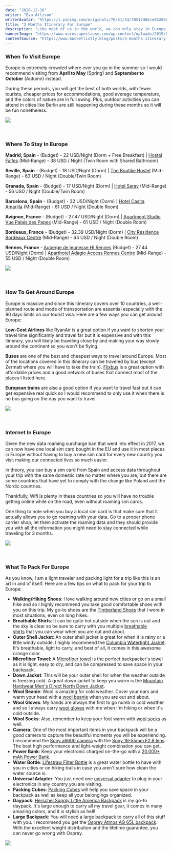 ```yaml
---
date: "2020-12-16"
writer: "Eva Allison"
writerAvatar: "https://i.pinimg.com/originals/70/51/24/7051248ece052066b0575d3e712786f4.jpg"
title: "3 Months Itinerary For Europe"
description: "Like most of us in the world, we can only stay in Europe (Schengen Zone) for the maximum time of 3 months (90 days) in a 6 months period and so who wouldn't want to make the best out of their limited time when they are visiting Europe..."
bannerImage: "https://www.ourescapeclause.com/wp-content/uploads/2019/04/Annecy-8.jpg"
contentSource: "https://www.bucketlistly.blog/posts/3-months-itinerary-europe"
---
```


<h3 class="h2 font-weight-light mb-3">When To Visit Europe</h3>
<p>Europe is extremely crowded where ever you go in the summer so I would recommend visiting from&nbsp;<strong>April to May</strong>&nbsp;(Spring) and&nbsp;<strong>September to October</strong>&nbsp;(Autumn) instead.</p>
<p>During these periods, you will get the best of both worlds, with fewer tourists, cheaper prices for accommodations, good average temperature, and the colors of nature are in full swing. Plus, outdoor activities you can attend in cities like Berlin are still happening during these months so it will be fun nonetheless.</p>
<div class="px-3 py-2">
<img src='https://media.nomadicmatt.com/europeguide.jpg' class="w-100"/>
</div>
<br />
<br />

<h3 class="h2 font-weight-light mb-3">Where To Stay In Europe</h3>
<p><strong>Madrid, Spain</strong>&nbsp;-&nbsp;(Budget) - 22 USD/Night (Dorm + Free Breakfast) |&nbsp;<a href="https://www.booking.com/hotel/es/hostal-falfes.html?aid=905356" target="_blank" rel="nofollow noopener">Hostal Falfes</a>&nbsp;(Mid-Range) - 38 USD / Night (Twin Room with Shared Bathroom)</p>
<p><strong>Seville, Spain</strong>&nbsp;-&nbsp;(Budget) - 18 USD/Night (Dorm) |&nbsp;<a href="https://www.booking.com/hotel/es/the-boutike-hostel.html?aid=905356" target="_blank" rel="nofollow noopener">The Boutike Hostel</a>&nbsp;(Mid-Range) - 63 USD / Night (Double/Twin Room)</p>
<p><strong>Granada, Spain</strong>&nbsp;-&nbsp;(Budget) - 17 USD/Night (Dorm) |&nbsp;<a href="https://www.booking.com/hotel/es/saray.html?aid=905356" target="_blank" rel="nofollow noopener">Hotel Saray</a>&nbsp;(Mid-Range) - 56 USD / Night (Double/Twin Room)</p>
<p><strong>Barcelona, Spain</strong>&nbsp;-&nbsp;(Budget) - 32 USD/Night (Dorm) |&nbsp;<a href="https://www.booking.com/hotel/es/casita-amarilla.html?aid=905356" target="_blank" rel="nofollow noopener">Hotel Casita Amarilla</a>&nbsp;(Mid-Range) - 61 USD / Night (Double Room)</p>
<p><strong>Avignon, France</strong>&nbsp;-&nbsp;(Budget) - 27.47 USD/Night (Dorm) |&nbsp;<a href="https://www.booking.com/hotel/fr/appartement-vue-palais-des-papes-avignon.html?aid=905356" target="_blank" rel="nofollow noopener">Apartment Studio Vue Palais des Papes</a>&nbsp;(Mid-Range) - 61 USD / Night (Double Room)</p>
<p><strong>Bordeaux, France</strong>&nbsp;-&nbsp;(Budget) - 32.39 USD/Night (Dorm) |&nbsp;<a href="https://www.booking.com/hotel/fr/city-residence-bordeaux-les-chartrons.html?aid=905356" target="_blank" rel="nofollow noopener">City R&eacute;sidence Bordeaux Centre</a>&nbsp;(Mid-Range) - 64 USD / Night (Double Room)</p>
<p><strong>Rennes, France</strong>&nbsp;-&nbsp;<a href="https://www.hihostels.com/hostels/auberge-de-jeunesse-hi-rennes" target="_blank" rel="noopener">Auberge de jeunesse HI Rennes</a>&nbsp;(Budget) - 27.44 USD/Night (Dorm) |&nbsp;<a href="https://www.booking.com/hotel/fr/citea-rennes.html?aid=905356" target="_blank" rel="nofollow noopener">Aparthotel Adagio Access Rennes Centre</a>&nbsp;(Mid-Range) - 55 USD / Night (Double Room)</p>
<div class="px-3 py-2">
<img src='https://www.orissapost.com/wp-content/uploads/2019/11/woman-red-dress-santorini-greece-shutterstock_1048935941-1024x683.jpg' class="w-100"/>
</div>
<br />
<br />

<h3 class="h2 font-weight-light mb-3">How To Get Around Europe</h3>
<p>Europe is massive and since this itinerary covers over 10 countries, a well-planned route and mode of transportation are essential especially with the 90 days limits on our tourist visa. Here are a few ways you can get around Europe:</p>
<p><strong>Low-Cost Airlines</strong>&nbsp;like RyanAir is a great option if you want to shorten your travel time significantly and travel far but it is expensive and with this itinerary, you will likely be traveling close by and making your way slowly around the continent so you won't be flying.</p>
<p><strong>Buses</strong>&nbsp;are one of the best and cheapest ways to travel around Europe. Most of the locations covered in this itinerary can be traveled by bus (except Zermatt where you will have to take the train).&nbsp;<a href="https://www.anrdoezrs.net/links/8745201/type/dlg/https://www.busbud.com/" target="_blank" rel="nofollow noopener">Flixbus</a>&nbsp;is a great option with affordable prices and a good network of buses that connect most of the places I listed here.</p>
<p><strong>European trains</strong>&nbsp;are also a good option if you want to travel fast but it can get expensive real quick so I would recommend to only use it when there is no bus going on the day you want to travel.</p>
<div class="px-3 py-2">
<img src='https://www.nationalgeographic.com/content/dam/travel/2017-digital/destination-hubs/01_Europe.adapt.1900.1.jpg' class="w-100"/>
</div>
<br />
<br />

<h3 class="h2 font-weight-light mb-3">Internet In Europe</h3>
<p>Given the new data roaming surcharge ban that went into effect in 2017, we can now have one local sim card bought in the EU and use it in most places in Europe without having to buy a new sim card for every new country you visit making our connected lives so much easier.</p>
<p>In theory, you can buy a sim card from Spain and access data throughout your trip with the same domestic rate no matter where you are, but there are some countries that have yet to comply with the change like Poland and the Nordic countries.</p>
<p>Thankfully, Wifi is plenty in these countries so you will have no trouble getting online while on the road, even without roaming sim cards.</p>
<p>One thing to note when you buy a local sim card is that make sure that it actually allows you to go roaming with your data. Go to a proper phone carrier shop, let them activate the roaming data and they should provide you with all the information you might need to stay connected while traveling for 3 months.</p>
<div class="px-3 py-2">
<img src='https://www.contiki.com/six-two/wp-content/uploads/2018/09/how-much-saving-money-europe-travel.jpg' class="w-100"/>
</div>
<br />
<br />

<h3 class="h2 font-weight-light mb-3">What To Pack For Europe</h3>
<p>As you know, I am a light traveler and packing light for a trip like this is an art in and of itself. Here are a few tips on what to pack for your trip to Europe:</p>
<ul>
<li><strong>Walking/Hiking Shoes</strong>: I love walking around new cities or go on a small hike and so I highly recommend you take good comfortable shoes with you on this trip. My go-to shoes are the&nbsp;<a href="https://amzn.to/2xixPUy" target="_blank" rel="noopener nofollow">Timberland Shoes</a>&nbsp;that I wore in most situations, even on long hikes.</li>
<li><strong>Breathable Shirts</strong>: It can be quite hot outside when the sun is out and the sky is clear so be sure to carry with you multiple&nbsp;<a href="https://amzn.to/2pkzp41" target="_blank" rel="noopener nofollow">breathable shirts</a>&nbsp;that you can wear when you are out and about.</li>
<li><strong>Outer Shell Jacket</strong>: An outer shell jacket is great for when it is rainy or a little windy outside. I highly recommend the&nbsp;<a href="https://amzn.to/2xpvHK1" target="_blank" rel="noopener nofollow">Columbia Watertight Jacket</a>. It's breathable, light to carry, and best of all, it comes in this awesome orange color.</li>
<li><strong>Microfiber Towel</strong>: A&nbsp;<a href="https://amzn.to/2MFHxVD" target="_blank" rel="noopener nofollow">Microfiber towel</a>&nbsp;is the perfect backpacker's towel as it is light, easy to dry, and can be compressed to save space in your backpack.</li>
<li><strong>Down Jacket</strong>: This will be your outer shell for when the weather outside is freezing cold. A great down jacket to keep you warm is the&nbsp;<a href="https://amzn.to/3g8t8k6" target="_blank" rel="noopener nofollow">Mountain Hardwear Men's Direct North Down Jacket</a>.</li>
<li><strong>Wool Beanie</strong>: Wool is amazing for cold weather. Cover your ears and warm your head with a&nbsp;<a href="https://amzn.to/2pcA5Iv" target="_blank" rel="noopener nofollow">wool beanie</a>&nbsp;when you are out and about.</li>
<li><strong>Wool Gloves</strong>: My hands are always the first to go numb in cold weather and so I always carry&nbsp;<a href="https://amzn.to/2xqpZrf" target="_blank" rel="noopener nofollow">wool gloves</a>&nbsp;with me when I'm hiking or when it's cold outside.</li>
<li><strong>Wool Socks</strong>: Also, remember to keep your foot warm with&nbsp;<a href="https://amzn.to/2QzDg9D" target="_blank" rel="noopener nofollow">wool socks</a>&nbsp;as well.</li>
<li><strong>Camera</strong>: One of the most important items in your backpack will be a good camera to capture the beautiful moments you will be experiencing. I recommend the&nbsp;<a href="https://amzn.to/2Y8fNlF" target="_blank" rel="noopener nofollow">Sony a6600 camera</a>&nbsp;with the&nbsp;<a href="https://amzn.to/2vrSvvx" target="_blank" rel="noopener nofollow">Sony 16-55mm F2.8 lens</a>. The best high performance and light-weight combination you can get.</li>
<li><strong>Power Bank</strong>: Keep your electronic charged on-the-go with a&nbsp;<a href="https://amzn.to/2OvNDJY" target="_blank" rel="noopener nofollow">20,000+ mAh Power Bank</a>.</li>
<li><strong>Water Bottle</strong>:&nbsp;<a href="https://amzn.to/3ibYqsb" target="_blank" rel="noopener nofollow">Lifestraw Filter Bottle</a>&nbsp;is a great water bottle to have with you in cities or on hiking trails in case you aren't sure how clean the water source is.</li>
<li><strong>Universal Adapter</strong>: You just need one&nbsp;<a href="https://amzn.to/2xsIpHE" target="_blank" rel="noopener nofollow">universal adapter</a>&nbsp;to plug in your electronics in any country you are visiting.</li>
<li><strong>Packing Cubes</strong>:&nbsp;<a href="https://amzn.to/2NmaCel" target="_blank" rel="noopener nofollow">Packing Cubes</a>&nbsp;will help you save space in your backpack as well as keep all your belongings organized.</li>
<li><strong>Daypack</strong>:&nbsp;<a href="https://www.anrdoezrs.net/links/8745201/type/dlg/https://herschel.com/shop/backpacks/herschel-little-america-backpack?v=10014-00007-OS" target="_blank" rel="noopener nofollow">Herschel Supply Little America Backpack</a>&nbsp;is my go-to daypack. It's large enough to carry all my travel gear, it comes in many amazing colors, and it is stylish as hell!</li>
<li><strong>Large Backpack</strong>: You will need a large backpack to carry all of this stuff with you. I recommend you get the&nbsp;<a href="https://amzn.to/2QHxliW" target="_blank" rel="noopener nofollow">Osprey Atmos AG 65L backpack</a>. With the excellent weight distribution and the lifetime guarantee, you can never go wrong with Osprey.</li>
</ul>
<div class="px-3 py-2">
<img src='https://www.tower4travel.com/images/agent_websites/whereto/europe/hero.jpg' class="w-100"/>
</div>
<br />
<br />
